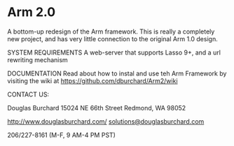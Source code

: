 Arm 2.0
====

A bottom-up redesign of the Arm framework. This is really a completely new project, and has very little connection to the original Arm 1.0 design.


SYSTEM REQUIREMENTS
A web-server that supports Lasso 9+, and a url rewriting mechanism


DOCUMENTATION
Read about how to instal and use teh Arm Framework by visiting the wiki at https://github.com/dburchard/Arm2/wiki


CONTACT US:

Douglas Burchard
15024 NE 66th Street
Redmond, WA  98052

http://www.douglasburchard.com/
solutions@douglasburchard.com

206/227-8161 (M-F, 9 AM-4 PM PST)
